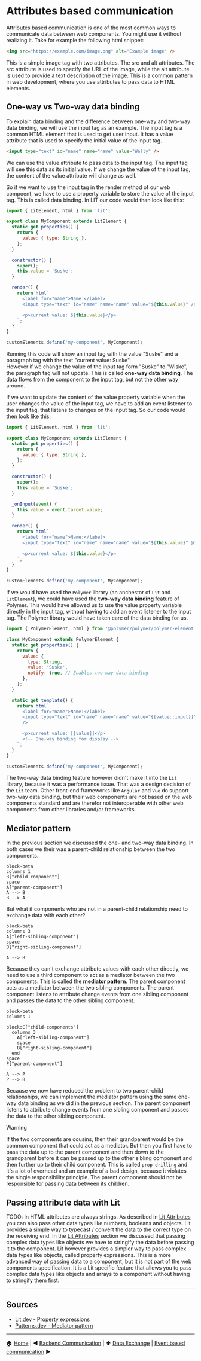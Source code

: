# Attributes based communication

Attributes based communication is one of the most common ways to communicate data between web components. You might use
it without realizing it. Take for example the following html snippet:

```html
<img src="https://example.com/image.png" alt="Example image" />
```

This is a simple image tag with two attributes. The src and alt attributes. The src attribute is used to specify the URL
of the image, while the alt attribute is used to provide a text description of the image. This is a common pattern in
web development, where you use attributes to pass data to HTML elements.

## One-way vs Two-way data binding

To explain data binding and the difference between one-way and two-way data binding, we will use the input tag as an
example. The input tag is a common HTML element that is used to get user input. It has a value attribute that is used to
specify the initial value of the input tag.

```html
<input type="text" id="name" name="name" value="Wally" />
```

We can use the value attribute to pass data to the input tag. The input tag will see this data as its initial value. If
we change the value of the input tag, the content of the value attribute will change as well.

So if we want to use the input tag in the render method of our web compoent, we have to use a property variable to store
the value of the input tag. This is called data binding. In LIT our code would than look like this:

```javascript
import { LitElement, html } from 'lit';

export class MyComponent extends LitElement {
  static get properties() {
    return {
      value: { type: String },
    };
  }

  constructor() {
    super();
    this.value = 'Suske';
  }

  render() {
    return html`
      <label for="name">Name:</label>
      <input type="text" id="name" name="name" value="${this.value}" />

      <p>current value: ${this.value}</p>
    `;
  }
}

customElements.define('my-component', MyComponent);
```

Running this code will show an input tag with the value "Suske" and a paragraph tag with the text "current value:
Suske".  
However if we change the value of the input tag form "Suske" to "Wiske", the paragraph tag will not update. This is
called **one-way data binding**. The data flows from the component to the input tag, but not the other way around.

If we want to update the content of the value property variable when the user changes the value of the input tag, we
have to add an event listener to the input tag, that listens to changes on the input tag. So our code would then look
like this:

```javascript
import { LitElement, html } from 'lit';

export class MyComponent extends LitElement {
  static get properties() {
    return {
      value: { type: String },
    };
  }

  constructor() {
    super();
    this.value = 'Suske';
  }

  _onInput(event) {
    this.value = event.target.value;
  }

  render() {
    return html`
      <label for="name">Name:</label>
      <input type="text" id="name" name="name" value="${this.value}" @input="${this._onInput}" />

      <p>current value: ${this.value}</p>
    `;
  }
}

customElements.define('my-component', MyComponent);
```

If we would have used the `Polymer` library (an anchestor of `Lit` and `LitElement`), we could have used the **two-way
data binding** feature of Polymer. This would have allowed us to use the value property variable directly in the input
tag, without having to add an event listener to the input tag. The Polymer library would have taken care of the data
binding for us.

```javascript
import { PolymerElement, html } from '@polymer/polymer/polymer-element.js';

class MyComponent extends PolymerElement {
  static get properties() {
    return {
      value: {
        type: String,
        value: 'Suske',
        notify: true, // Enables two-way data binding
      },
    };
  }

  static get template() {
    return html`
      <label for="name">Name:</label>
      <input type="text" id="name" name="name" value="{{value::input}}" <!-- Two-way binding -- />
      />

      <p>current value: [[value]]</p>
      <!-- One-way binding for display -->
    `;
  }
}

customElements.define('my-component', MyComponent);
```

The two-way data binding feature however didn't make it into the `Lit` library, because it was a performance issue. That
was a design decision of the `Lit` team. Other front-end frameworks like `Angular` and `Vue` do support two-way data
binding, but their web components are not based on the web components standard and are therefor not interoperable with
other web components from other libraries and/or frameworks.

## Mediator pattern

In the previous section we discussed the one- and two-way data binding. In both cases we their was a parent-child
relationship between the two components.

```mermaid
block-beta
columns 1
B["child-component"]
space
A["parent-component"]
A --> B
B --> A
```

But what if components who are not in a parent-child relationship need to exchange data with each other?

```mermaid
block-beta
columns 3
A["left-sibling-component"]
space
B["right-sibling-component"]

A --> B
```

Because they can't exchange attribute values with each other directly, we need to use a third component to act as a
mediator between the two components. This is called the **mediator pattern**. The parent component acts as a mediator
between the two sibling components. The parent component listens to attribute change events from one sibling component
and passes the data to the other sibling component.

```mermaid
block-beta
columns 1

block:C["child-components"]
  columns 3
    A["left-sibling-component"]
    space
    B["right-sibling-component"]
  end
space
P["parent-component"]

A --> P
P --> B
```

Because we now have reduced the problem to two parent-child relationships, we can implement the mediator pattern using
the same one-way data binding as we did in the previous section. The parent component listens to attribute change events
from one sibling component and passes the data to the other sibling component.

> [!WARNING]
>
> If the two components are cousins, then their grandparent would be the common component that could act as a mediator.
> But then you first have to pass the data up to the parent component and then down to the grandparent before it can be
> passed up to the other sibling component and then further up to their child component. This is called `prop drilling`
> and it's a lot of overhead and an example of a bad design, because it violates the single responsibility principle.
> The parent component should not be responsible for passing data between its children.

## Passing attribute data with Lit

TODO: In HTML attributes are always strings. As described in [Lit Attributes](../lit-web-components/lit-attributes.md)
you can also pass other data types like numbers, booleans and objects. Lit provides a simple way to typecast / convert
the data to the correct type on the receiving end. In the [Lit Attributes](../lit-web-components/lit-attributes.md)
section we discussed that passing complex data types like objects we have to stringify the data before passing it to the
component. Lit however provides a simpler way to pass complex data types like objects, called property expressions. This
is a more advanced way of passing data to a component, but it is not part of the web components specification. It is a
Lit specific feature that allows you to pass complex data types like objects and arrays to a component without having to
stringify them first.

---

## Sources

- [Lit.dev - Property expressions](https://lit.dev/docs/templates/expressions/#property-expressions)
- [Patterns.dev - Mediator pattern](https://www.patterns.dev/vanilla/mediator-pattern/)

---

:house: [Home](../README.md) | :arrow_backward: [Backend Communication](./backend-communication.md) | :arrow_up:
[Data Exchange](./README.md) | [Event based communication](./events-based-communication.md) :arrow_forward:
